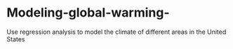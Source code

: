 # Modeling-global-warming-
Use regression analysis to model the climate of different areas in the United States
